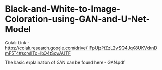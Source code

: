 # Black-and-White-to-Image-Coloration-using-GAN-and-U-Net-Model

Colab Link - https://colab.research.google.com/drive/1lFpUjzPtZzL2wSQ4JqX8UKVxknDmF5T4#scrollTo=lbO4tScwAUTF


The basic explaination of GAN can be found here - GAN.pdf
